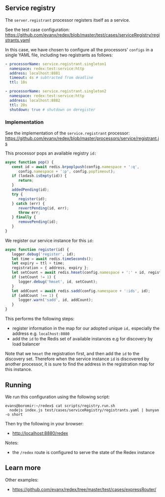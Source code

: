 
## Service registry

The `server.registrant` processor registers itself as a service.

See the test case configuration:
https://github.com/evanx/redex/blob/master/test/cases/serviceRegistry/registrants.yaml

In this case, we have chosen to configure all the processors' `configs` in a single YAML file, including two registrants as follows:

```yaml
- processorName: service.registrant.singleton1
  namespace: redex:test:service:http
  address: localhost:8881
  timeout: 4s # subtracted from deadline
  ttl: 10s

- processorName: service.registrant.singleton2
  namespace: redex:test:service:http
  address: localhost:8882
  ttl: 20s
  shutdown: true # shutdown on deregister
```

### Implementation

See the implementation of the `service.registrant` processor:
https://github.com/evanx/redex/blob/master/processors/service/registrant.js

This processor pops an available registry `id:`
```javascript
async function pop() {
   const id = await redis.brpoplpush(config.namespace + ':q',
      config.namespace + ':p', config.popTimeout);
   if (lodash.isEmpty(id)) {
      return;
   }
   addedPending(id);
   try {
      register(id);
   } catch (err) {
      revertPending(id, err);
      throw err;
   } finally {
      removePending(id);
   }
}
```

We register our service instance for this `id:`
```javascript
async function register(id) {
   logger.debug('register', id);
   let time = await redis.timeSeconds();
   let expiry = ttl + time;
   registration = { address, expiry };
   let setCount = await redis.hmset(config.namespace + ':' + id, registration);
   if (setCount != 1) {
      logger.debug('hmset', id, setCount);
   }
   let addCount = await redis.sadd(config.namespace + ':ids', id);
   if (addCount !== 1) {
      logger.warn('sadd', id, addCount);
   }
}
```
This performs the following steps:
- register information in the map for our adopted unique `id,` especially the address e.g. `localhost:8080`
- add the `id` to the Redis set of available instances e.g for discovery by load balancer

Note that we `hmset` the registration first, and then add the `id` to the discovery set. Therefore when the service instance `id` is discovered by another processor, it is sure to find the address in the registration map for this instance.

## Running

We run this configuration using the following script:
```shell
evans@boromir:~/redex$ cat scripts/registry.run.sh
  nodejs index.js test/cases/serviceRegistry/registrants.yaml | bunyan -o short
```

Then try the following in your browser:
- [http://localhost:8880/redex](http://localhost:8880/redex)

Notes:
- the `/redex` route is configured to serve the state of the Redex instance

## Learn more

Other examples:
- https://github.com/evanx/redex/tree/master/test/cases/expressRouter/
